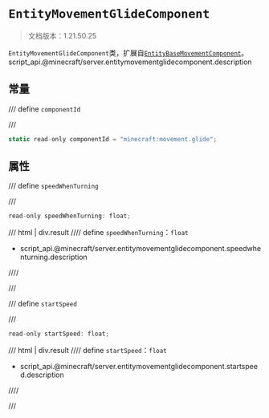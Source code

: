 # `EntityMovementGlideComponent`

> 文档版本：1.21.50.25

`EntityMovementGlideComponent`类，扩展自[`EntityBaseMovementComponent`](./entitybasemovementcomponent.md)。script_api.@minecraft/server.entitymovementglidecomponent.description

## 常量

/// define
`componentId`


///

```js
static read-only componentId = "minecraft:movement.glide";
```


## 属性

/// define
`speedWhenTurning`


///

```js
read-only speedWhenTurning: float;
```

/// html | div.result
//// define
`speedWhenTurning`：`float`

- script_api.@minecraft/server.entitymovementglidecomponent.speedwhenturning.description


////

///


/// define
`startSpeed`


///

```js
read-only startSpeed: float;
```

/// html | div.result
//// define
`startSpeed`：`float`

- script_api.@minecraft/server.entitymovementglidecomponent.startspeed.description


////

///

